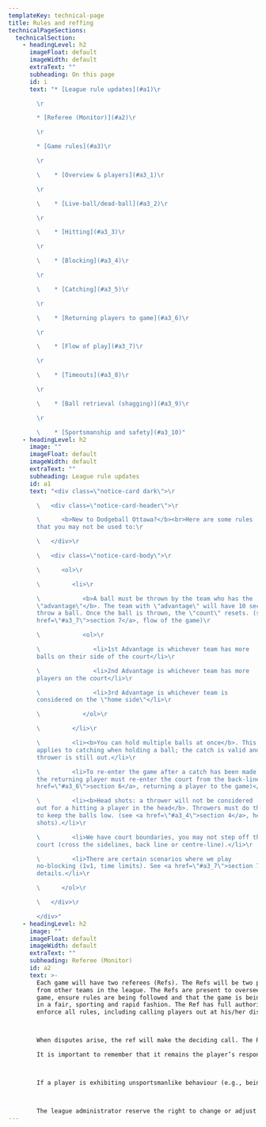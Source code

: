 ```yaml
---
templateKey: technical-page
title: Rules and reffing
technicalPageSections:
  technicalSection:
    - headingLevel: h2
      imageFloat: default
      imageWidth: default
      extraText: ""
      subheading: On this page
      id: i
      text: "* [League rule updates](#a1)\r

        \r

        * [Referee (Monitor)](#a2)\r

        \r

        * [Game rules](#a3)\r

        \r

        \    * [Overview & players](#a3_1)\r

        \r

        \    * [Live-ball/dead-ball](#a3_2)\r

        \r

        \    * [Hitting](#a3_3)\r

        \r

        \    * [Blocking](#a3_4)\r

        \r

        \    * [Catching](#a3_5)\r

        \r

        \    * [Returning players to game](#a3_6)\r

        \r

        \    * [Flow of play](#a3_7)\r

        \r

        \    * [Timeouts](#a3_8)\r

        \r

        \    * [Ball retrieval (shagging)](#a3_9)\r

        \r

        \    * [Sportsmanship and safety](#a3_10)"
    - headingLevel: h2
      image: ""
      imageFloat: default
      imageWidth: default
      extraText: ""
      subheading: League rule updates
      id: a1
      text: "<div class=\"notice-card dark\">\r

        \   <div class=\"notice-card-header\">\r

        \      <b>New to Dodgeball Ottawa?</b><br>Here are some rules
        that you may not be used to:\r

        \   </div>\r

        \   <div class=\"notice-card-body\">\r

        \      <ol>\r

        \         <li>\r

        \            <b>A ball must be thrown by the team who has the
        \"advantage\"</b>. The team with \"advantage\" will have 10 seconds to
        throw a ball. Once the ball is thrown, the \"count\" resets. (see <a
        href=\"#a3_7\">section 7</a>, flow of the game)\r

        \            <ol>\r

        \               <li>1st Advantage is whichever team has more
        balls on their side of the court</li>\r

        \               <li>2nd Advantage is whichever team has more
        players on the court</li>\r

        \               <li>3rd Advantage is whichever team is
        considered on the \"home side\"</li>\r

        \            </ol>\r

        \         </li>\r

        \         <li><b>You can hold multiple balls at once</b>. This
        applies to catching when holding a ball; the catch is valid and the
        thrower is still out.</li>\r

        \         <li>To re-enter the game after a catch has been made,
        the returning player must re-enter the court from the back-line (see <a
        href=\"#a3_6\">section 6</a>, returning a player to the game)</li>\r

        \         <li><b>Head shots: a thrower will not be considered
        out for a hitting a player in the head</b>. Throwers must do their best
        to keep the balls low. (see <a href=\"#a3_4\">section 4</a>, head
        shots).</li>\r

        \         <li>We have court boundaries, you may not step off the
        court (cross the sidelines, back line or centre-line).</li>\r

        \         <li>There are certain scenarios where we play
        no-blocking (1v1, time limits). See <a href=\"#a3_7\">section 7 </a>for
        details.</li>\r

        \      </ol>\r

        \   </div>\r

        </div>"
    - headingLevel: h2
      image: ""
      imageFloat: default
      imageWidth: default
      extraText: ""
      subheading: Referee (Monitor)
      id: a2
      text: >-
        Each game will have two referees (Refs). The Refs will be two players
        from other teams in the league. The Refs are present to oversee the
        game, ensure rules are being followed and that the game is being played
        in a fair, sporting and rapid fashion. The Ref has full authority to
        enforce all rules, including calling players out at his/her discretion.



        When disputes arise, the ref will make the deciding call. The Ref may stop game play to settle disputes.

        It is important to remember that it remains the player’s responsibility to remove him/herself from the court when hit or caught out, and to follow all the rules.



        If a player is exhibiting unsportsmanlike behaviour (e.g., being rude to players or the Ref, disregarding the rules of the game), the Ref will inform the league administrator which may result in expulsion from a game, match or the league.



        The league administrator reserve the right to change or adjust any rule without prior notice, at any point during the league, if necessary.
---
```

